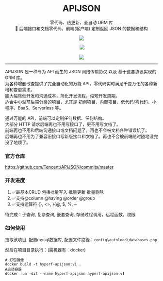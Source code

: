 <h1 align="center" style="text-align:center;">
  APIJSON
</h1>

<p align="center">零代码、热更新、全自动 ORM 库<br />🚀 后端接口和文档零代码，前端(客户端) 定制返回 JSON 的数据和结构</p>

<p align="center" >
  <a href="https://github.com/APIJSON/APIJSON-Demo/tree/master/MySQL"><img src="https://img.shields.io/badge/MySQL-5.7%2B-brightgreen.svg?style=flat"></a>
</p>
<p align="center" >
  <img src="https://img.shields.io/badge/PHP-8.0%2B-brightgreen.svg?style=flat"></a>
</p>

<p align="center" >
  <img src="https://oscimg.oschina.net/oscnet/up-3299d6e53eb0534703a20e96807727fac63.png" />
</p>

---

APIJSON 是一种专为 API 而生的 JSON 网络传输协议 以及 基于这套协议实现的 ORM 库。<br />
为各种增删改查提供了完全自动化的万能 API，零代码实时满足千变万化的各种新增和变更需求。<br />
能大幅降低开发和沟通成本，简化开发流程，缩短开发周期。<br />
适合中小型前后端分离的项目，尤其是 初创项目、内部项目、低代码/零代码、小程序、BaaS、Serverless 等。<br />

通过万能的 API，前端可以定制任何数据、任何结构。<br />
大部分 HTTP 请求后端再也不用写接口了，更不用写文档了。<br />
前端再也不用和后端沟通接口或文档问题了。再也不会被文档各种错误坑了。<br />
后端再也不用为了兼容旧接口写新版接口和文档了。再也不会被前端随时随地没完没了地烦了。


### 官方仓库

https://github.com/Tencent/APIJSON/commits/master


### 开发进度

1. ✅最基本CRUD 包括批量写入 批量更新 批量删除
2. ✅支持@column @having @order @group
3. ✅支持运算符 {}, <>, }{@, $, %, ~

待完成：子查询, 复杂查询, 嵌套查询, 存储过程调用，远程函数，权限

### 如何使用 

拉取该项目, 配置mysql数据库, 配置文件路径：`config\autoload\databases.php`

然后在项目目录执行：(需机器有：docker)

```shell
# 打包镜像
docker build -t hyperf-apijson:v1 .
#启动容器
docker run -dit --name hyperf-apijson hyperf-apijson:v1
```
